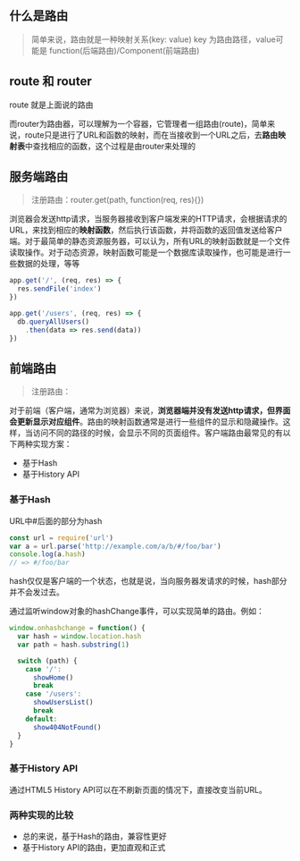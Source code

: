 ## 什么是路由
> 简单来说，路由就是一种映射关系(key: value)
> key 为路由路径，value可能是 function(后端路由)/Component(前端路由)

## route 和 router
route 就是上面说的路由

而router为路由器，可以理解为一个容器，它管理者一组路由(route)，简单来说，route只是进行了URL和函数的映射，而在当接收到一个URL之后，去**路由映射表**中查找相应的函数，这个过程是由router来处理的

## 服务端路由
> 注册路由：router.get(path, function(req, res){})

浏览器会发送http请求，当服务器接收到客户端发来的HTTP请求，会根据请求的URL，来找到相应的**映射函数**，然后执行该函数，并将函数的返回值发送给客户端。对于最简单的静态资源服务器，可以认为，所有URL的映射函数就是一个文件读取操作。对于动态资源，映射函数可能是一个数据库读取操作，也可能是进行一些数据的处理，等等

```javascript
app.get('/', (req, res) => {
  res.sendFile('index')
})

app.get('/users', (req, res) => {
  db.queryAllUsers()
    .then(data => res.send(data))
})

```

## 前端路由
> 注册路由：<Route path="/" component={Index}>

对于前端（客户端，通常为浏览器）来说，**浏览器端并没有发送http请求，但界面会更新显示对应组件**。路由的映射函数通常是进行一些组件的显示和隐藏操作。这样，当访问不同的路径的时候，会显示不同的页面组件。客户端路由最常见的有以下两种实现方案：
- 基于Hash
- 基于History API

### 基于Hash
URL中#后面的部分为hash
```javascript
const url = require('url')
var a = url.parse('http://example.com/a/b/#/foo/bar')
console.log(a.hash)
// => #/foo/bar
```
hash仅仅是客户端的一个状态，也就是说，当向服务器发请求的时候，hash部分并不会发过去。

通过监听window对象的hashChange事件，可以实现简单的路由。例如：
```javascript
window.onhashchange = function() {
  var hash = window.location.hash
  var path = hash.substring(1)

  switch (path) {
    case '/':
      showHome()
      break
    case '/users':
      showUsersList()
      break
    default:
      show404NotFound()
  }
}

```

### 基于History API
通过HTML5 History API可以在不刷新页面的情况下，直接改变当前URL。

### 两种实现的比较
- 总的来说，基于Hash的路由，兼容性更好
- 基于History API的路由，更加直观和正式